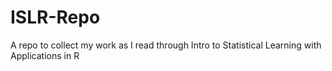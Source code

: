 # ISLR-Repo
A repo to collect my work as I read through Intro to Statistical Learning with Applications in R
